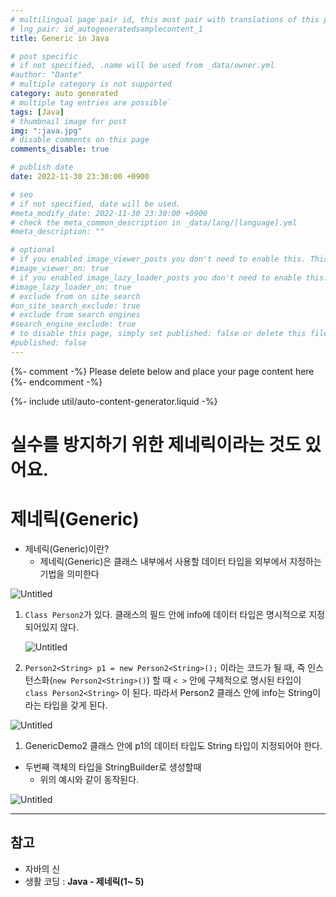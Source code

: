 ```yaml
---
# multilingual page pair id, this must pair with translations of this page. (This name must be unique)
# lng_pair: id_autogeneratedsamplecontent_1
title: Generic in Java

# post specific
# if not specified, .name will be used from _data/owner.yml
#author: "Dante"
# multiple category is not supported
category: auto generated
# multiple tag entries are possible`
tags: [Java]
# thumbnail image for post
img: ":java.jpg"
# disable comments on this page
comments_disable: true

# publish date
date: 2022-11-30 23:30:00 +0900

# seo
# if not specified, date will be used.
#meta_modify_date: 2022-11-30 23:30:00 +0900
# check the meta_common_description in _data/lang/[language].yml
#meta_description: ""

# optional
# if you enabled image_viewer_posts you don't need to enable this. This is only if image_viewer_posts = false
#image_viewer_on: true
# if you enabled image_lazy_loader_posts you don't need to enable this. This is only if image_lazy_loader_posts = false
#image_lazy_loader_on: true
# exclude from on site search
#on_site_search_exclude: true
# exclude from search engines
#search_engine_exclude: true
# to disable this page, simply set published: false or delete this file
#published: false
---
```

{%- comment -%} Please delete below and place your page content here {%- endcomment -%}

{%- include util/auto-content-generator.liquid -%}

<!-- outline-start -->

# 실수를 방지하기 위한 제네릭이라는 것도 있어요.

# 제네릭(Generic)

- 제네릭(Generic)이란?
  - 제네릭(Generic)은 클래스 내부에서 사용할 데이터 타입을 외부에서 지정하는 기법을 의미한다


![Untitled](%E1%84%89%E1%85%B5%E1%86%AF%E1%84%89%E1%85%AE%E1%84%85%E1%85%B3%E1%86%AF%20%E1%84%87%E1%85%A1%E1%86%BC%E1%84%8C%E1%85%B5%E1%84%92%E1%85%A1%E1%84%80%E1%85%B5%20%E1%84%8B%E1%85%B1%E1%84%92%E1%85%A1%E1%86%AB%20%E1%84%8C%E1%85%A6%E1%84%82%E1%85%A6%E1%84%85%E1%85%B5%E1%86%A8%E1%84%8B%E1%85%B5%E1%84%85%E1%85%A1%E1%84%82%E1%85%B3%E1%86%AB%20%E1%84%80%E1%85%A5%E1%86%BA%E1%84%83%E1%85%A9%20%E1%84%8B%E1%85%B5%E1%86%BB%E1%84%8B%205a082928595e473e912ebba5aea9b64d/Untitled.png)

1. `Class Person2`가 있다.  클래스의 필드 안에 info에 데이터 타입은 명시적으로 지정되어있지 않다.

   ![Untitled](%E1%84%89%E1%85%B5%E1%86%AF%E1%84%89%E1%85%AE%E1%84%85%E1%85%B3%E1%86%AF%20%E1%84%87%E1%85%A1%E1%86%BC%E1%84%8C%E1%85%B5%E1%84%92%E1%85%A1%E1%84%80%E1%85%B5%20%E1%84%8B%E1%85%B1%E1%84%92%E1%85%A1%E1%86%AB%20%E1%84%8C%E1%85%A6%E1%84%82%E1%85%A6%E1%84%85%E1%85%B5%E1%86%A8%E1%84%8B%E1%85%B5%E1%84%85%E1%85%A1%E1%84%82%E1%85%B3%E1%86%AB%20%E1%84%80%E1%85%A5%E1%86%BA%E1%84%83%E1%85%A9%20%E1%84%8B%E1%85%B5%E1%86%BB%E1%84%8B%205a082928595e473e912ebba5aea9b64d/Untitled%201.png)

2. `Person2<String> p1 = new Person2<String>();` 이라는 코드가 될 때, 즉 인스턴스화(`new Person2<String>()`) 할 때  `< >` 안에 구체적으로 명시된 타입이 `class Person2<String>` 이 된다.
   따라서 Person2 클래스 안에 info는 String이라는 타입을 갖게 된다.

![Untitled](%E1%84%89%E1%85%B5%E1%86%AF%E1%84%89%E1%85%AE%E1%84%85%E1%85%B3%E1%86%AF%20%E1%84%87%E1%85%A1%E1%86%BC%E1%84%8C%E1%85%B5%E1%84%92%E1%85%A1%E1%84%80%E1%85%B5%20%E1%84%8B%E1%85%B1%E1%84%92%E1%85%A1%E1%86%AB%20%E1%84%8C%E1%85%A6%E1%84%82%E1%85%A6%E1%84%85%E1%85%B5%E1%86%A8%E1%84%8B%E1%85%B5%E1%84%85%E1%85%A1%E1%84%82%E1%85%B3%E1%86%AB%20%E1%84%80%E1%85%A5%E1%86%BA%E1%84%83%E1%85%A9%20%E1%84%8B%E1%85%B5%E1%86%BB%E1%84%8B%205a082928595e473e912ebba5aea9b64d/Untitled%202.png)

1. GenericDemo2 클래스 안에 p1의 데이터 타입도 String 타입이 지정되어야 한다.



- 두번째 객체의 타입을 StringBuilder로  생성할때
  - 위의 예시와 같이 동작된다.

![Untitled](%E1%84%89%E1%85%B5%E1%86%AF%E1%84%89%E1%85%AE%E1%84%85%E1%85%B3%E1%86%AF%20%E1%84%87%E1%85%A1%E1%86%BC%E1%84%8C%E1%85%B5%E1%84%92%E1%85%A1%E1%84%80%E1%85%B5%20%E1%84%8B%E1%85%B1%E1%84%92%E1%85%A1%E1%86%AB%20%E1%84%8C%E1%85%A6%E1%84%82%E1%85%A6%E1%84%85%E1%85%B5%E1%86%A8%E1%84%8B%E1%85%B5%E1%84%85%E1%85%A1%E1%84%82%E1%85%B3%E1%86%AB%20%E1%84%80%E1%85%A5%E1%86%BA%E1%84%83%E1%85%A9%20%E1%84%8B%E1%85%B5%E1%86%BB%E1%84%8B%205a082928595e473e912ebba5aea9b64d/Untitled%203.png)

---

## 참고

- 자바의 신
- 생활 코딩 : ****Java - 제네릭(1~ 5)****

<!-- outline-end -->

